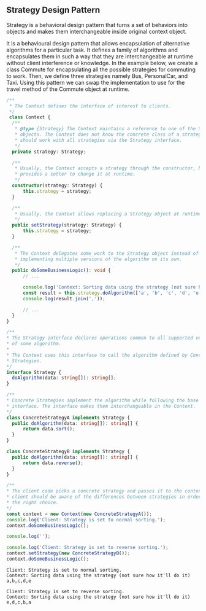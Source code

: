 ## Strategy Design Pattern

Strategy is a behavioral design pattern that turns a set of behaviors into objects and makes them interchangeable inside original context object.

It is a behavioural design pattern that allows encapsulation of alternative algorithms for a particular task. It defines a family of algorithms and encapsulates them in such a way that they are interchangeable at runtime without client interference or knowledge.
In the example below, we create a class Commute for encapsulating all the possible strategies for commuting to work. Then, we define three strategies namely Bus, PersonalCar, and Taxi. Using this pattern we can swap the implementation to use for the travel method of the Commute object at runtime.


```ts
/**
 * The Context defines the interface of interest to clients.
 */
 class Context {
  /**
   * @type {Strategy} The Context maintains a reference to one of the Strategy
   * objects. The Context does not know the concrete class of a strategy. It
   * should work with all strategies via the Strategy interface.
   */
  private strategy: Strategy;

  /**
   * Usually, the Context accepts a strategy through the constructor, but also
   * provides a setter to change it at runtime.
   */
  constructor(strategy: Strategy) {
      this.strategy = strategy;
  }

  /**
   * Usually, the Context allows replacing a Strategy object at runtime.
   */
  public setStrategy(strategy: Strategy) {
      this.strategy = strategy;
  }

  /**
   * The Context delegates some work to the Strategy object instead of
   * implementing multiple versions of the algorithm on its own.
   */
  public doSomeBusinessLogic(): void {
      // ...

      console.log('Context: Sorting data using the strategy (not sure how it\'ll do it)');
      const result = this.strategy.doAlgorithm(['a', 'b', 'c', 'd', 'e']);
      console.log(result.join(','));

      // ...
  }
}

/**
* The Strategy interface declares operations common to all supported versions
* of some algorithm.
*
* The Context uses this interface to call the algorithm defined by Concrete
* Strategies.
*/
interface Strategy {
  doAlgorithm(data: string[]): string[];
}

/**
* Concrete Strategies implement the algorithm while following the base Strategy
* interface. The interface makes them interchangeable in the Context.
*/
class ConcreteStrategyA implements Strategy {
  public doAlgorithm(data: string[]): string[] {
      return data.sort();
  }
}

class ConcreteStrategyB implements Strategy {
  public doAlgorithm(data: string[]): string[] {
      return data.reverse();
  }
}

/**
* The client code picks a concrete strategy and passes it to the context. The
* client should be aware of the differences between strategies in order to make
* the right choice.
*/
const context = new Context(new ConcreteStrategyA());
console.log('Client: Strategy is set to normal sorting.');
context.doSomeBusinessLogic();

console.log('');

console.log('Client: Strategy is set to reverse sorting.');
context.setStrategy(new ConcreteStrategyB());
context.doSomeBusinessLogic();
```

```
Client: Strategy is set to normal sorting.
Context: Sorting data using the strategy (not sure how it'll do it)
a,b,c,d,e

Client: Strategy is set to reverse sorting.
Context: Sorting data using the strategy (not sure how it'll do it)
e,d,c,b,a
```
